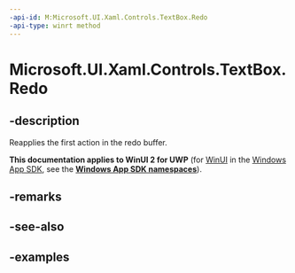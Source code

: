 ```yaml
---
-api-id: M:Microsoft.UI.Xaml.Controls.TextBox.Redo
-api-type: winrt method
---
```


<!-- Method syntax.
public void TextBox.Redo()
-->

# Microsoft.UI.Xaml.Controls.TextBox.Redo

## -description

Reapplies the first action in the redo buffer.

**This documentation applies to WinUI 2 for UWP** (for [WinUI](/windows/apps/winui/winui3/) in the [Windows App SDK](/windows/apps/windows-app-sdk/), see the **[Windows App SDK namespaces](/windows/windows-app-sdk/api/winrt/)**).

## -remarks

## -see-also

## -examples

